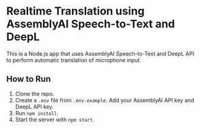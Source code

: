 # Realtime Translation using AssemblyAI Speech-to-Text and DeepL

This is a Node.js app that uses AssemblyAI Speech-to-Text and DeepL API to perform automatic translation of microphone input.

## How to Run

1. Clone the repo.
2. Create a `.env` file from `.env.example`. Add your AssemblyAI API key and DeepL API key.
3. Run `npm install`.
4. Start the server with `npm start`.